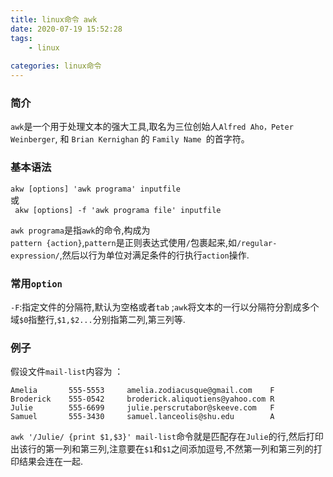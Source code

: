 ```yaml
---
title: linux命令 awk
date: 2020-07-19 15:52:28
tags:
    - linux
  
categories: linux命令
---
```


### 简介
`awk`是一个用于处理文本的强大工具,取名为三位创始人`Alfred Aho，Peter  Weinberger`, 和 `Brian Kernighan` 的 `Family Name `的首字符。
<!-- more -->
### 基本语法
`akw [options] 'awk programa' inputfile`  
或  
` akw [options] -f 'awk programa file' inputfile`   

`awk programa`是指`awk`的命令,构成为  
`pattern {action}`,`pattern`是正则表达式使用`/`包裹起来,如`/regular-expression/`,然后以行为单位对满足条件的行执行`action`操作.

### 常用`option`   

`-F`:指定文件的分隔符,默认为空格或者`tab` ;`awk`将文本的一行以分隔符分割成多个域`$0`指整行,`$1,$2...`分别指第二列,第三列等.  

### 例子
假设文件`mail-list`内容为 ： 
```
Amelia       555-5553     amelia.zodiacusque@gmail.com    F
Broderick    555-0542     broderick.aliquotiens@yahoo.com R
Julie        555-6699     julie.perscrutabor@skeeve.com   F
Samuel       555-3430     samuel.lanceolis@shu.edu        A
```  

`awk '/Julie/ {print $1,$3}' mail-list`命令就是匹配存在`Julie`的行,然后打印出该行的第一列和第三列,注意要在`$1`和`$1`之间添加逗号,不然第一列和第三列的打印结果会连在一起.
